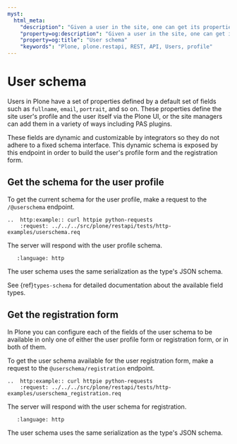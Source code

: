 ```yaml
---
myst:
  html_meta:
    "description": "Given a user in the site, one can get its properties and available fields."
    "property=og:description": "Given a user in the site, one can get its properties and available fields."
    "property=og:title": "User schema"
    "keywords": "Plone, plone.restapi, REST, API, Users, profile"
---
```


# User schema

Users in Plone have a set of properties defined by a default set of fields such as `fullname`, `email`, `portrait`, and so on.
These properties define the site user's profile and the user itself via the Plone UI, or the site managers can add them in a variety of ways including PAS plugins.

These fields are dynamic and customizable by integrators so they do not adhere to a fixed schema interface.
This dynamic schema is exposed by this endpoint in order to build the user's profile form and the registration form.

## Get the schema for the user profile

To get the current schema for the user profile, make a request to the `/@userschema` endpoint.

```{eval-rst}
..  http:example:: curl httpie python-requests
    :request: ../../../src/plone/restapi/tests/http-examples/userschema.req
```

The server will respond with the user profile schema.

```{literalinclude} ../../../src/plone/restapi/tests/http-examples/userschema.resp
   :language: http
```

The user schema uses the same serialization as the type's JSON schema.

See {ref}`types-schema` for detailed documentation about the available field types.

## Get the registration form

In Plone you can configure each of the fields of the user schema to be available in only one of either the user profile form or registration form, or in both of them.

To get the user schema available for the user registration form, make a request to the `@userschema/registration` endpoint.

```{eval-rst}
..  http:example:: curl httpie python-requests
    :request: ../../../src/plone/restapi/tests/http-examples/userschema_registration.req
```

The server will respond with the user schema for registration.

```{literalinclude} ../../../src/plone/restapi/tests/http-examples/userschema_registration.resp
   :language: http
```

The user schema uses the same serialization as the type's JSON schema.

